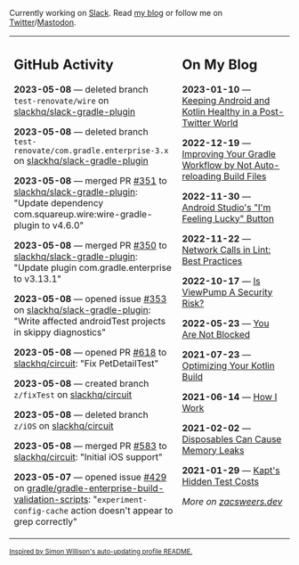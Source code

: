 Currently working on [Slack](https://slack.com/). Read [my blog](https://zacsweers.dev/) or follow me on [Twitter](https://twitter.com/ZacSweers)/[Mastodon](https://hachyderm.io/@ZacSweers).

<table><tr><td valign="top" width="60%">

## GitHub Activity
<!-- githubActivity starts -->
**2023-05-08** — deleted branch `test-renovate/wire` on [slackhq/slack-gradle-plugin](https://github.com/slackhq/slack-gradle-plugin)

**2023-05-08** — deleted branch `test-renovate/com.gradle.enterprise-3.x` on [slackhq/slack-gradle-plugin](https://github.com/slackhq/slack-gradle-plugin)

**2023-05-08** — merged PR [#351](https://github.com/slackhq/slack-gradle-plugin/pull/351) to [slackhq/slack-gradle-plugin](https://github.com/slackhq/slack-gradle-plugin): "Update dependency com.squareup.wire:wire-gradle-plugin to v4.6.0"

**2023-05-08** — merged PR [#350](https://github.com/slackhq/slack-gradle-plugin/pull/350) to [slackhq/slack-gradle-plugin](https://github.com/slackhq/slack-gradle-plugin): "Update plugin com.gradle.enterprise to v3.13.1"

**2023-05-08** — opened issue [#353](https://github.com/slackhq/slack-gradle-plugin/issues/353) on [slackhq/slack-gradle-plugin](https://github.com/slackhq/slack-gradle-plugin): "Write affected androidTest projects in skippy diagnostics"

**2023-05-08** — opened PR [#618](https://github.com/slackhq/circuit/pull/618) to [slackhq/circuit](https://github.com/slackhq/circuit): "Fix PetDetailTest"

**2023-05-08** — created branch `z/fixTest` on [slackhq/circuit](https://github.com/slackhq/circuit)

**2023-05-08** — deleted branch `z/iOS` on [slackhq/circuit](https://github.com/slackhq/circuit)

**2023-05-08** — merged PR [#583](https://github.com/slackhq/circuit/pull/583) to [slackhq/circuit](https://github.com/slackhq/circuit): "Initial iOS support"

**2023-05-07** — opened issue [#429](https://github.com/gradle/gradle-enterprise-build-validation-scripts/issues/429) on [gradle/gradle-enterprise-build-validation-scripts](https://github.com/gradle/gradle-enterprise-build-validation-scripts): "`experiment-config-cache` action doesn't appear to grep correctly"
<!-- githubActivity ends -->
</td><td valign="top" width="40%">

## On My Blog
<!-- blog starts -->
**2023-01-10** — [Keeping Android and Kotlin Healthy in a Post-Twitter World](https://www.zacsweers.dev/keeping-android-healthy/)

**2022-12-19** — [Improving Your Gradle Workflow by Not Auto-reloading Build Files](https://www.zacsweers.dev/improving-your-workflow-by-not-auto-reloading-build-files/)

**2022-11-30** — [Android Studio's "I'm Feeling Lucky" Button](https://www.zacsweers.dev/android-studios-im-feeling-lucky-button/)

**2022-11-22** — [Network Calls in Lint: Best Practices](https://www.zacsweers.dev/network-calls-in-lint-best-practices/)

**2022-10-17** — [Is ViewPump A Security Risk?](https://www.zacsweers.dev/is-viewpump-a-security-risk/)

**2022-05-23** — [You Are Not Blocked](https://www.zacsweers.dev/you-are-not-blocked/)

**2021-07-23** — [Optimizing Your Kotlin Build](https://www.zacsweers.dev/optimizing-your-kotlin-build/)

**2021-06-14** — [How I Work](https://www.zacsweers.dev/how-i-work/)

**2021-02-02** — [Disposables Can Cause Memory Leaks](https://www.zacsweers.dev/disposables-can-cause-memory-leaks/)

**2021-01-29** — [Kapt's Hidden Test Costs](https://www.zacsweers.dev/kapts-hidden-test-costs/)
<!-- blog ends -->
_More on [zacsweers.dev](https://zacsweers.dev/)_
</td></tr></table>

<sub><a href="https://simonwillison.net/2020/Jul/10/self-updating-profile-readme/">Inspired by Simon Willison's auto-updating profile README.</a></sub>